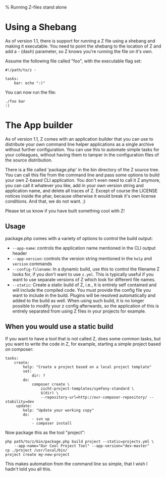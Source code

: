 % Running Z-files stand alone

# Using a Shebang #
As of version 1.1, there is support for running a Z file using a shebang and making it executable. You need to point
the shebang to the location of Z and add a - (dash) parameter, so Z knows you're running the file on it's own.

Assume the following file called "foo", with the executable flag set:

    #!/path/to/z -

    tasks:
        bar: echo ":)"

You can now run the file:

    ./foo bar
    :)

# The App builder #
As of version 1.1, Z comes with an application builder that you can use to distribute your own command line helper
applications as a single archive without further configuration. You can use this to automate simple tasks for your
colleagues, without having them to tamper in the configuration files of the source distribution.

There is a file called 'package.php' in the bin directory of the Z source tree. You can call this file from the command
line and pass some options to build your own Z-based CLI application. You don't even need to call it Z anymore, you
can call it whatever you like, add in your own version string and application name, and delete all traces of Z. Except
of course the LICENSE notices inside the phar, because otherwise it would break it's own license conditions. And that,
we do not want. ;)

Please let us know if you have built something cool with Z!

## Usage ##

package.php comes with a variety of options to control the build output:

  + `--app-name`: controls the application name mentioned in the CLI output header
  + `--app-version`: controls the version string mentioned in the `help` and `version` commands
  + `--config-filename`: In a dynamic build, use this to control the filename Z looks for, if you don't want to use
    `z.yml`. This is typically useful if you want to use separate versions of Z which look for different file names.
  + `--static`: Create a static build of Z, i.e., it is entirely self contained and will include the compiled code. You
    must provide the config file you want to include in the build. Plugins will be resolved automatically and added to
    the build as well. When using such build, it is no longer possible to modify your z config afterwards, so the
    application of this is entirely separated from using Z files in your projects for example.

## When you would use a static build ##

If you want to have a tool that is not called Z, does some common tasks, but you want to write the code in Z, for
example, starting a simple project based on composer:

    tasks:
        create:
            help: "Create a project based on a local project template"
            set:
                dir: ?
            do:
                composer create \
                    zicht-project-templates/symfony-standard \
                    $(dir) \
                    --repository-url=http://our-composer-repository/ --stability=dev
         update:
            help: "Update your working copy"
            do:
                - svn up
                - composer install

Now package this as the tool "project":

    php path/to/z/bin/package.php build project --static=projects.yml \
        --app-name="Our Cool Project Tool" --app-version="dev-master"
    cp ./project /usr/local/bin/
    project create my-new-project

This makes automation from the command line so simple, that I wish I hadn't told you all this.